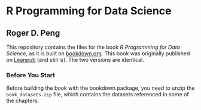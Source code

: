# R Programming for Data Science
## Roger D. Peng

This repository contains the files for the book *R Programming for Data Science*, as it is built on [bookdown.org](). This book was originally published on [Leanpub](https://leanpub.com/rprogramming/) (and still is). The two versions are identical.


### Before You Start

Before building the book with the bookdown package, you need to unzip the `book_datasets.zip` file, which contains the datasets referenced in some of the chapters.
